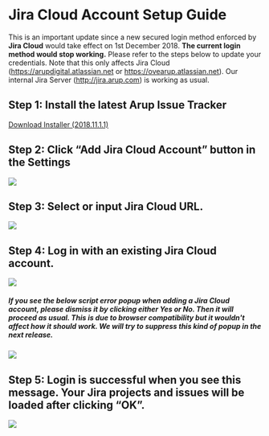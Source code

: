 # Jira Cloud Account Setup Guide
This is an important update since a new secured login method enforced by **Jira Cloud** would take effect on 1st December 2018. **The current login method would stop working.** Please refer to the steps below to update your credentials. Note that this only affects Jira Cloud (https://arupdigital.atlassian.net or https://ovearup.atlassian.net). Our internal Jira Server (http://jira.arup.com) is working as usual.

## Step 1: Install the latest Arup Issue Tracker
[Download Installer (2018.11.1.1)](https://github.com/ArupAus/issue-tracker/releases/download/2018.11.01.01/Case_Issue_Tracker_2018.11.01.01.msi)

## Step 2: Click “Add Jira Cloud Account” button in the Settings
![](https://raw.githubusercontent.com/ArupAus/issue-tracker/master/Documentation/JiraCloudLogin_1.jpg)

## Step 3: Select or input Jira Cloud URL.
![](https://raw.githubusercontent.com/ArupAus/issue-tracker/master/Documentation/JiraCloudLogin_2.jpg)

## Step 4: Log in with an existing Jira Cloud account.
![](https://raw.githubusercontent.com/ArupAus/issue-tracker/master/Documentation/JiraCloudLogin_3.jpg)

##### If you see the below script error popup when adding a Jira Cloud account, please dismiss it by clicking either Yes or No. Then it will proceed as usual. This is due to browser compatibility but it wouldn't affect how it should work. We will try to suppress this kind of popup in the next release.
![](https://raw.githubusercontent.com/ArupAus/issue-tracker/master/Documentation/JiraCloudLogin_4.jpg)

## Step 5: Login is successful when you see this message. Your Jira projects and issues will be loaded after clicking “OK”.
![](https://raw.githubusercontent.com/ArupAus/issue-tracker/master/Documentation/JiraCloudLogin_5.png)
